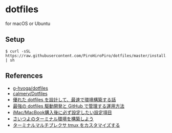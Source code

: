 # dotfiles

for macOS or Ubuntu

## Setup

```shell
$ curl -sSL https://raw.githubusercontent.com/PiroHiroPiro/dotfiles/master/install.sh | sh
```

## References
- [g-hyoga/dotfiles](https://github.com/g-hyoga/dotfiles)
- [calmery/Dotfiles](https://github.com/calmery/Dotfiles)
- [優れた dotfiles を設計して、最速で環境構築する話](https://qiita.com/b4b4r07/items/24872cdcbec964ce2178)
- [最強の dotfiles 駆動開発と GitHub で管理する運用方法](https://qiita.com/b4b4r07/items/b70178e021bef12cd4a2)
- [iMac/MacBook購入後に必ず設定したい設定項目](https://qiita.com//ryuichi1208/items/5905240f3bfce793b33d)
- [さいつよのターミナル環境を構築しよう](https://qiita.com/b4b4r07/items/09815eda8ef72e0b472e)
- [ターミナルマルチプレクサ tmux をカスタマイズする](https://qiita.com/b4b4r07/items/01359e8a3066d1c37edc)
